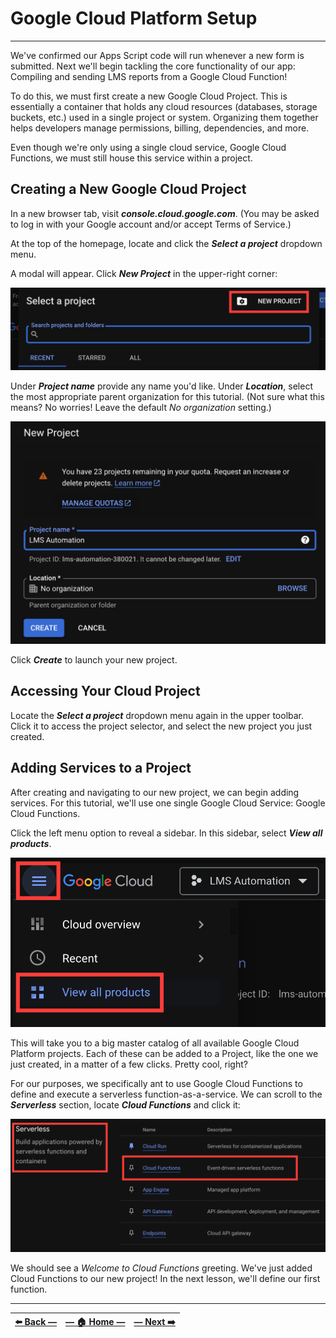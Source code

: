 # Google Cloud Platform Setup
---

We've confirmed our Apps Script code will run whenever a new form is submitted. Next we'll begin tackling the core functionality of our app: Compiling and sending LMS reports from a Google Cloud Function!

To do this, we must first create a new Google Cloud Project. This is essentially a container that holds any cloud resources (databases, storage buckets, etc.) used in a single project or system. Organizing them together helps developers manage permissions, billing, dependencies, and more.

Even though we're only using a single cloud service, Google Cloud Functions, we must still house this service within a project.  

## Creating a New Google Cloud Project

In a new browser tab, visit **_console.cloud.google.com_**. (You may be asked to log in with your Google account and/or accept Terms of Service.)

At the top of the homepage, locate and click the _**Select a project**_ dropdown menu.

A modal will appear. Click **_New Project_** in the upper-right corner:

![Select a Project modal window in Google Cloud Console, with New Project option emphasized](../assets/images/new_google_cloud_project_option.png)

Under **_Project name_** provide any name you'd like. Under **_Location_**, select the most appropriate parent organization for this tutorial. (Not sure what this means? No worries! Leave the default _No organization_ setting.)

![New project creation menu in Google Cloud Console](../assets/images/new_project_options_in_google_cloud.png)

Click **_Create_** to launch your new project.

## Accessing Your Cloud Project

Locate the _**Select a project**_ dropdown menu again in the upper toolbar. Click it to access the project selector, and select the new project you just created.  

## Adding Services to a Project

After creating and navigating to our new project, we can begin adding services. For this tutorial, we'll use one single Google Cloud Service: Google Cloud Functions.

Click the left menu option to reveal a sidebar. In this sidebar, select **_View all products_**.

![Navigational options to access all products page in Google Cloud Console](../assets/images/view_all_cloud_products.png)

This will take you to a big master catalog of all available Google Cloud Platform projects. Each of these can be added to a Project, like the one we just created, in a matter of a few clicks. Pretty cool, right?

For our purposes, we specifically ant to use Google Cloud Functions to define and execute a serverless function-as-a-service. We can scroll to the **_Serverless_** section, locate **_Cloud Functions_** and click it:

![Serverless entry of GCP products with Cloud Functions emphasized](../assets/images/serverless_options_in_product_catalog.png)

We should see a _Welcome to Cloud Functions_ greeting. We've just added Cloud Functions to our new project! In the next lesson, we'll define our first function.

---

| [⬅️  Back —]() | [— 🏠 Home —]() | [— Next  ➡️]() |
| --- | --- | --- |
